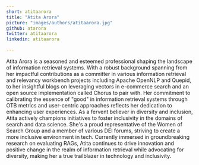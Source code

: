 ```yaml
---
short: atitaarora
title: "Atita Arora"
picture: "images/authors/atitaarora.jpg"
github: atarora
twitter: atitaarora
linkedin: atitaarora

---
```


Atita Arora is a seasoned and esteemed professional shaping the landscape of information retrieval systems. With a robust background spanning from her impactful contributions as a committer in various information retrieval and relevancy workbench projects including Apache OpenNLP and Quepid, to her insightful blogs on leveraging vectors in e-commerce search and an open source implementation called Chorus to pair with.
Her commitment to calibrating the essence of "good" in information retrieval systems through OTB metrics and user-centric approaches reflects her dedication to enhancing user experiences.
As a fervent believer in diversity and inclusion, Atita actively champions initiatives to foster inclusivity in the domains of search and data science. She's a proud representative of the Women of Search Group and a member of various DEI forums, striving to create a more inclusive environment in tech.
Currently immersed in groundbreaking research on evaluating RAGs, Atita continues to drive innovation and positive change in the realm of information retrieval while advocating for diversity, making her a true trailblazer in technology and inclusivity.
